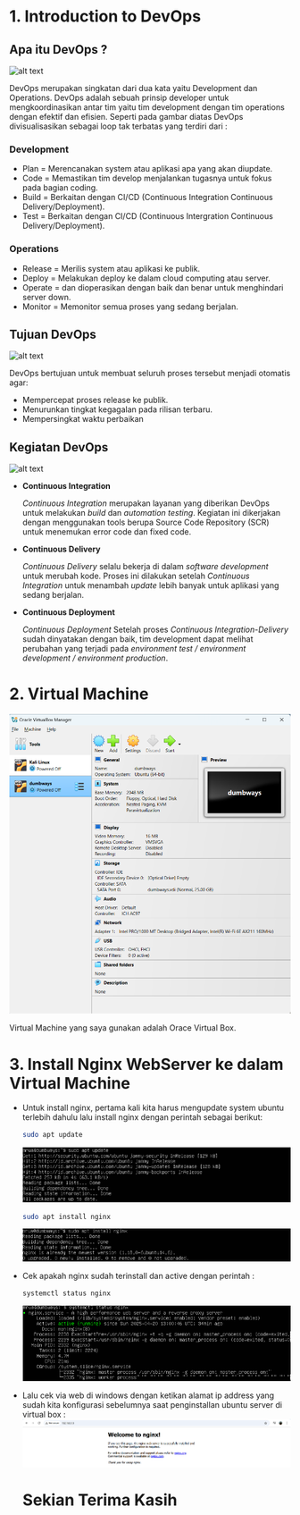 # 1. Introduction to DevOps

## Apa itu DevOps ?
![alt text](https://dicoding-assets.sgp1.cdn.digitaloceanspaces.com/blog/wp-content/uploads/2020/06/apa-itu-devops.png)


DevOps merupakan singkatan dari dua kata yaitu Development dan Operations. DevOps adalah sebuah prinsip developer untuk mengkoordinasikan antar tim yaitu tim development dengan tim operations dengan efektif dan efisien.
Seperti pada gambar diatas DevOps divisualisasikan sebagai loop tak terbatas yang terdiri dari :

### Development
- Plan = Merencanakan system atau aplikasi apa yang akan diupdate.
- Code = Memastikan tim develop menjalankan tugasnya untuk fokus pada bagian coding.
- Build = Berkaitan dengan CI/CD (Continuous Integration Continuous Delivery/Deployment).
- Test = Berkaitan dengan CI/CD (Continuous Intergration Continuous Delivery/Deployment).

### Operations
- Release = Merilis system atau aplikasi ke publik.
- Deploy = Melakukan deploy ke dalam cloud computing atau server.
- Operate = dan dioperasikan dengan baik dan benar untuk menghindari server down.
- Monitor = Memonitor semua proses yang sedang berjalan.



## Tujuan DevOps
![alt text](https://dicoding-assets.sgp1.cdn.digitaloceanspaces.com/blog/wp-content/uploads/2020/06/tujuan-devops.png)

DevOps bertujuan untuk membuat seluruh proses tersebut menjadi otomatis agar:
- Mempercepat proses release ke publik.
- Menurunkan tingkat kegagalan pada rilisan terbaru.
- Mempersingkat waktu perbaikan



## Kegiatan DevOps
![alt text](https://dicoding-assets.sgp1.cdn.digitaloceanspaces.com/blog/wp-content/uploads/2020/06/DevOps-1024x580.png)

- **Continuous Integration**

  _Continuous Integration_ merupakan layanan yang diberikan DevOps untuk melakukan _build_ dan _automation testing_. Kegiatan ini dikerjakan dengan menggunakan tools berupa Source Code Repository (SCR) untuk menemukan error code dan fixed code.


- **Continuous Delivery**

  _Continuous Delivery_ selalu bekerja di dalam _software development_ untuk merubah kode. Proses ini dilakukan setelah _Continuous Integration_ untuk menambah _update_ lebih banyak untuk aplikasi yang sedang berjalan.


- **Continuous Deployment**
  
  _Continuous Deployment_ Setelah proses _Continuous Integration-Delivery_ sudah dinyatakan dengan baik, tim development dapat melihat perubahan yang terjadi pada _environment test / environment development / environment production_.


  
# 2. Virtual Machine

![alt text](https://github.com/mochamadrere/devops23-dumbways-mochamadrere/blob/main/pict/virtual%20box.png?raw=true)

Virtual Machine yang saya gunakan adalah Orace Virtual Box.


# 3. Install Nginx WebServer ke dalam Virtual Machine

- Untuk install nginx, pertama kali kita harus mengupdate system ubuntu terlebih dahulu lalu install nginx dengan perintah sebagai berikut:

  ```sh
  sudo apt update
  ```
  ![alt text](https://github.com/mochamadrere/devops23-dumbways-mochamadrere/blob/main/Pict/sudo%20apt%20update.png?raw=true)

  ```sh
  sudo apt install nginx
  ```
  ![alt text](https://github.com/mochamadrere/devops23-dumbways-mochamadrere/blob/main/Pict/sudo%20apt%20install%20nginx.png?raw=true)

- Cek apakah nginx sudah terinstall dan active dengan perintah :

  ```sh
  systemctl status nginx
  ```
  ![alt text](https://github.com/mochamadrere/devops23-dumbways-mochamadrere/blob/main/Pict/systemctl%20status%20nginx.png?raw=true)

- Lalu cek via web di windows dengan ketikan alamat ip address yang sudah kita konfigurasi sebelumnya saat penginstallan ubuntu server di virtual box :
  ![alt text](https://github.com/mochamadrere/devops23-dumbways-mochamadrere/blob/main/Pict/nginx%20192.168.1.9.png?raw=true)


  # Sekian Terima Kasih
